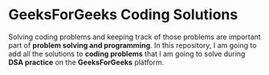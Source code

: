 # GeeksForGeeks Coding Solutions
Solving coding problems and keeping track of those problems are important part of **problem solving and programming**. In this repository, I am going to add all the solutions to **coding problems** that I am going to solve during **DSA practice** on the **GeeksForGeeks** platform.
